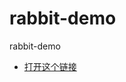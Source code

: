 rabbit-demo
===========

rabbit-demo

- [打开这个链接](//mlink.anjuke.com/?scheme="openanjuke://jump/content/live_broker?params={\"room_id\":\"87\"}"m)


